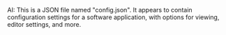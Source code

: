 
AI: This is a JSON file named "config.json". It appears to contain configuration settings for a software application, with options for viewing, editor settings, and more.
